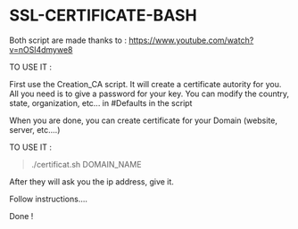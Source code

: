 # SSL-CERTIFICATE-BASH

Both script are made thanks to : https://www.youtube.com/watch?v=nOSl4dmywe8


TO USE IT :

First use the Creation_CA script. It will create a certificate autority for you.
All you need is to give a password for your key.
You can modify the country, state, organization, etc... in #Defaults in the script

When you are done, you can create certificate for your Domain (website, server, etc....)

TO USE IT :

> ./certificat.sh DOMAIN_NAME

After they will ask you the ip address, give it.

Follow instructions....

Done ! 
